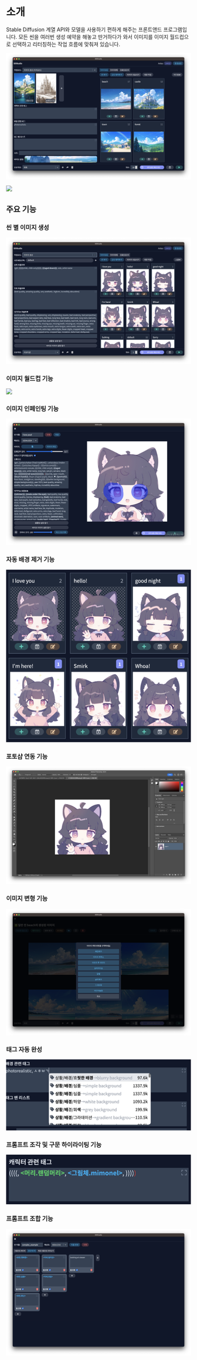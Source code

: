 # 소개
Stable Diffusion 계열 API와 모델을 사용하기 편하게 해주는 프론트앤드 프로그램입니다. 모든 씬을 여러번 생성 예약을 해놓고 딴거하다가 와서 이미지를 이미지 월드컵으로 선택하고 리터칭하는 작업 흐름에 맞춰져 있습니다.

![](images/img1.png)

![](images/img2.png)

## 주요 기능

### 씬 별 이미지 생성
![](images/img3.png)

### 이미지 월드컵 기능

![](images/img8.png)
	
### 이미지 인페인팅 기능

![](images/img4.png)

### 자동 배경 제거 기능

![](images/img6.png)

### 포토샵 연동 기능

![](images/img5.png)

### 이미지 변형 기능

![](images/img9.png)

### 태그 자동 완성

![](images/img10.png)

###  프롬프트 조각 및 구문 하이라이팅 기능

![](images/img11.png)

### 프롬프트 조합 기능

![](images/img7.png)


